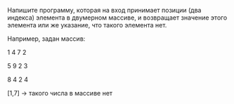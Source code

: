  Напишите программу, которая на вход принимает позиции (два индекса) элемента в двумерном массиве, и возвращает значение этого элемента или же указание, что такого элемента нет.

Например, задан массив:

1 4 7 2

5 9 2 3

8 4 2 4

[1,7] -> такого числа в массиве нет